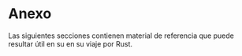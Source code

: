 # Anexo

Las siguientes secciones contienen material de referencia que puede resultar útil en su
en su viaje por Rust.

